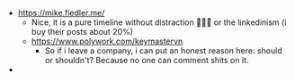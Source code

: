 - https://mike.fiedler.me/
	- Nice, it is a pure timeline without distraction 🧘🏻‍♂️ or the linkedinism (i buy their posts about 20%)
	- https://www.polywork.com/keymastervn
		- So if i leave a company, i can put an honest reason here: should or shouldn't? Because no one can comment shits on it.
- 